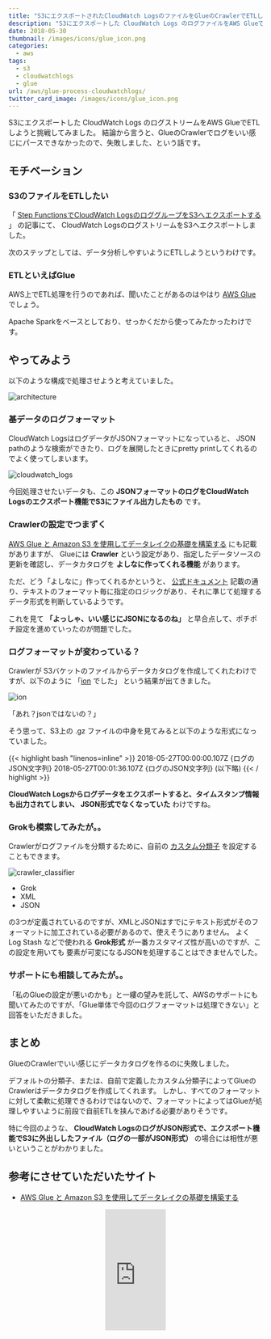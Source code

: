```yaml
---
title: "S3にエクスポートされたCloudWatch LogsのファイルをGlueのCrawlerでETLしようとして轟沈した話"
description: "S3にエクスポートした CloudWatch Logs のログファイルをAWS GlueでETLしようと挑戦してみました。結論から言うと、GlueのCrawlerがログをいい感じにパースできなかったので、失敗しました、という話です。"
date: 2018-05-30
thumbnail: /images/icons/glue_icon.png
categories:
  - aws
tags:
  - s3
  - cloudwatchlogs
  - glue
url: /aws/glue-process-cloudwatchlogs/
twitter_card_image: /images/icons/glue_icon.png
---
```


S3にエクスポートした CloudWatch Logs のログストリームをAWS GlueでETLしようと挑戦してみました。
結論から言うと、GlueのCrawlerでログをいい感じにパースできなかったので、失敗しました、という話です。

## モチベーション

### S3のファイルをETLしたい

「 [Step FunctionsでCloudWatch LogsのロググループをS3へエクスポートする](/aws/export-cloudwatchlogs-to-s3/) 」 の記事にて、
CloudWatch LogsのログストリームをS3へエクスポートしました。

次のステップとしては、データ分析しやすいようにETLしようというわけです。

### ETLといえばGlue

AWS上でETL処理を行うのであれば、聞いたことがあるのはやはり [AWS Glue](https://aws.amazon.com/jp/glue/) でしょう。

Apache Sparkをベースとしており、せっかくだから使ってみたかったわけです。

## やってみよう

以下のような構成で処理させようと考えていました。

![architecture](/images/20180530/architecture.png)

### 基データのログフォーマット

CloudWatch LogsはログデータがJSONフォーマットになっていると、
JSON pathのような検索ができたり、ログを展開したときにpretty printしてくれるのでよく使ってしまいます。

![cloudwatch_logs](/images/20180530/cloudwatch_logs.png)

今回処理させたいデータも、この **JSONフォーマットのログをCloudWatch Logsのエクスポート機能でS3にファイル出力したもの** です。

### Crawlerの設定でつまずく

[AWS Glue と Amazon S3 を使用してデータレイクの基礎を構築する](https://aws.amazon.com/jp/blogs/news/build-a-data-lake-foundation-with-aws-glue-and-amazon-s3/) にも記載がありますが、
Glueには **Crawler** という設定があり、指定したデータソースの更新を確認し、データカタログを **よしなに作ってくれる機能** があります。

ただ、どう「よしなに」作ってくれるかというと、 [公式ドキュメント](https://docs.aws.amazon.com/ja_jp/glue/latest/dg/add-classifier.html)
記載の通り、テキストのフォーマット毎に指定のロジックがあり、それに準じて処理するデータ形式を判断しているようです。

これを見て **「よっしゃ、いい感じにJSONになるのね」** と早合点して、ポチポチ設定を進めていったのが問題でした。

### ログフォーマットが変わっている？

Crawlerが S3バケットのファイルからデータカタログを作成してくれたわけですが、以下のように 「[ion](http://amzn.github.io/ion-docs/) でした」
という結果が出てきました。

![ion](/images/20180530/ion.png)

「あれ？jsonではないの？」

そう思って、S3上の .gz ファイルの中身を見てみると以下のような形式になっていました。

{{< highlight bash "linenos=inline" >}}
2018-05-27T00:00:00.107Z {ログのJSON文字列}
2018-05-27T00:01:36.107Z {ログのJSON文字列}
(以下略)
{{< / highlight >}}

**CloudWatch Logsからログデータをエクスポートすると、タイムスタンプ情報も出力されてしまい、 JSON形式でなくなっていた** わけですね。

### Grokも模索してみたが。。

Crawlerがログファイルを分類するために、自前の [カスタム分類子](https://docs.aws.amazon.com/ja_jp/glue/latest/dg/custom-classifier.html) を設定することもできます。

![crawler_classifier](/images/20180530/crawler_classifier.png)

* Grok
* XML
* JSON

の3つが定義されているのですが、XMLとJSONはすでにテキスト形式がそのフォーマットに加工されている必要があるので、使えそうにありません。
よく Log Stash などで使われる **Grok形式** が一番カスタマイズ性が高いのですが、この設定を用いても
要素が可変になるJSONを処理することはできませんでした。

### サポートにも相談してみたが。。

「私のGlueの設定が悪いのかも」と一縷の望みを託して、AWSのサポートにも聞いてみたのですが、「Glue単体で今回のログフォーマットは処理できない」と回答をいただきました。

## まとめ

GlueのCrawlerでいい感じにデータカタログを作るのに失敗しました。

デフォルトの分類子、または、自前で定義したカスタム分類子によってGlueのCrawlerはデータカタログを作成してくれます。
しかし、すべてのフォーマットに対して柔軟に処理できるわけではないので、フォーマットによってはGlueが処理しやすいように前段で自前ETLを挟んであげる必要がありそうです。

特に今回のような、 **CloudWatch LogsのログがJSON形式で、エクスポート機能でS3に外出ししたファイル（ログの一部がJSON形式）** の場合には相性が悪いということがわかりました。

## 参考にさせていただいたサイト

* [AWS Glue と Amazon S3 を使用してデータレイクの基礎を構築する](https://aws.amazon.com/jp/blogs/news/build-a-data-lake-foundation-with-aws-glue-and-amazon-s3/)

<div align="center">
<iframe style="width:120px;height:240px;" marginwidth="0" marginheight="0" scrolling="no" frameborder="0" src="https://rcm-fe.amazon-adsystem.com/e/cm?ref=qf_sp_asin_til&t=soudegesu-22&m=amazon&o=9&p=8&l=as1&IS2=1&detail=1&asins=4798155160&linkId=e91e78f505e53d2986a0635db4aad1ce&bc1=ffffff&lt1=_blank&fc1=333333&lc1=0066c0&bg1=ffffff&f=ifr">
    </iframe>
</div>
